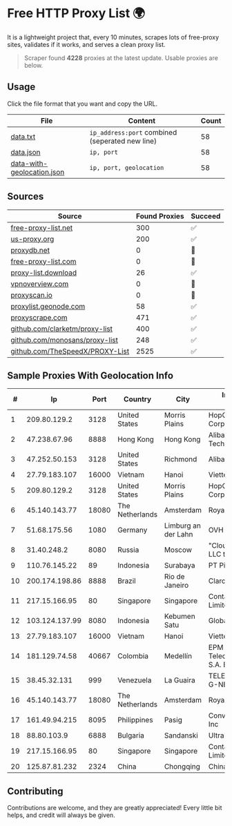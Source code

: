 
# Free HTTP Proxy List 🌍

It is a lightweight project that, every 10 minutes, scrapes lots of free-proxy sites, validates if it works, and serves a clean proxy list.


> Scraper found **4228** proxies at the latest update. Usable proxies are below.

## Usage

Click the file format that you want and copy the URL.


|File|Content|Count|
|----|-------|-----|
|[data.txt](https://raw.githubusercontent.com/themiralay/Proxy-List-World/master/data.txt)|`ip_address:port` combined (seperated new line)|58|
|[data.json](https://raw.githubusercontent.com/themiralay/Proxy-List-World/master/data.json)|`ip, port`|58|
|[data-with-geolocation.json](https://raw.githubusercontent.com/themiralay/Proxy-List-World/master/data-with-geolocation.json)|`ip, port, geolocation`|58|

## Sources

|Source|Found Proxies|Succeed|
|------|-------------|-------|
|[free-proxy-list.net](https://free-proxy-list.net)|300|✅|
|[us-proxy.org](https://www.us-proxy.org)|200|✅|
|[proxydb.net](http://proxydb.net)|0|🚫|
|[free-proxy-list.com](https://free-proxy-list.com/?page=&port=&type%5B%5D=http&type%5B%5D=https&up_time=0&search=Search)|0|🚫|
|[proxy-list.download](https://www.proxy-list.download/HTTP)|26|✅|
|[vpnoverview.com](https://vpnoverview.com/privacy/anonymous-browsing/free-proxy-servers)|0|🚫|
|[proxyscan.io](https://www.proxyscan.io)|0|🚫|
|[proxylist.geonode.com](https://proxylist.geonode.com/api/proxy-list?limit=300&page=1&sort_by=lastChecked&sort_type=desc&protocols=http,https)|58|✅|
|[proxyscrape.com](https://api.proxyscrape.com/v2/?request=displayproxies&protocol=http&timeout=10000&country=all&ssl=all&anonymity=all)|471|✅|
|[github.com/clarketm/proxy-list](https://raw.githubusercontent.com/clarketm/proxy-list/master/proxy-list-raw.txt)|400|✅|
|[github.com/monosans/proxy-list](https://raw.githubusercontent.com/monosans/proxy-list/main/proxies/http.txt)|248|✅|
|[github.com/TheSpeedX/PROXY-List](https://raw.githubusercontent.com/TheSpeedX/PROXY-List/master/http.txt)|2525|✅|


## Sample Proxies With Geolocation Info

|#|Ip|Port|Country|City|Internet Service Provider|
|-|--|----|-------|----|-------------------------|
|1|209.80.129.2|3128|United States|Morris Plains|HopOne Internet Corporation|
|2|47.238.67.96|8888|Hong Kong|Hong Kong|Alibaba (US) Technology Co., Ltd.|
|3|47.252.50.153|3128|United States|Richmond|Alibaba Cloud LLC|
|4|27.79.183.107|16000|Vietnam|Hanoi|Viettel Corporation|
|5|209.80.129.2|3128|United States|Morris Plains|HopOne Internet Corporation|
|6|45.140.143.77|18080|The Netherlands|Amsterdam|RoyaleHosting BV|
|7|51.68.175.56|1080|Germany|Limburg an der Lahn|OVH SAS|
|8|31.40.248.2|8080|Russia|Moscow|"Cloud Technologies" LLC trading as Cloud.ru|
|9|110.76.145.22|89|Indonesia|Surabaya|PT Pika Media Komunika|
|10|200.174.198.86|8888|Brazil|Rio de Janeiro|Claro S.A|
|11|217.15.166.95|80|Singapore|Singapore|Contabo Asia Private Limited|
|12|103.124.137.99|8080|Indonesia|Kebumen Satu|Global Media Data Prima|
|13|27.79.183.107|16000|Vietnam|Hanoi|Viettel Corporation|
|14|181.129.74.58|40667|Colombia|Medellín|EPM Telecomunicaciones S.A. E.S.P.|
|15|38.45.32.131|999|Venezuela|La Guaira|TELECOMUNICACIONES G-NETWORK, C.A.|
|16|45.140.143.77|18080|The Netherlands|Amsterdam|RoyaleHosting BV|
|17|161.49.94.215|8095|Philippines|Pasig|Converge ICT Solution Inc|
|18|88.80.103.9|6888|Bulgaria|Sandanski|UltraNET Ltd. C08|
|19|217.15.166.95|80|Singapore|Singapore|Contabo Asia Private Limited|
|20|125.87.81.232|2324|China|Chongqing|China Telecom|



## Contributing

Contributions are welcome, and they are greatly appreciated! Every
little bit helps, and credit will always be given.

